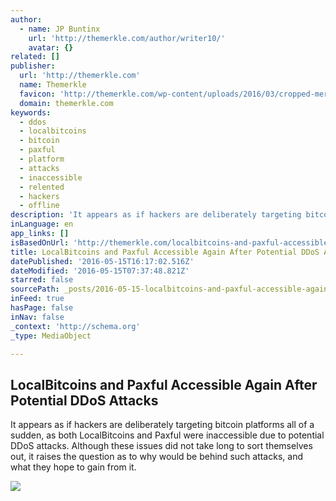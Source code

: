 ```yaml
---
author:
  - name: JP Buntinx
    url: 'http://themerkle.com/author/writer10/'
    avatar: {}
related: []
publisher:
  url: 'http://themerkle.com'
  name: Themerkle
  favicon: 'http://themerkle.com/wp-content/uploads/2016/03/cropped-merkle-white-1-192x192.png'
  domain: themerkle.com
keywords:
  - ddos
  - localbitcoins
  - bitcoin
  - paxful
  - platform
  - attacks
  - inaccessible
  - relented
  - hackers
  - offline
description: 'It appears as if hackers are deliberately targeting bitcoin platforms all of a sudden, as both LocalBitcoins and Paxful were inaccessible due to potential DDoS attacks. Although these issues did not take long to sort themselves out, it raises the question as to why would be behind such attacks, and what they hope to gain from it.'
inLanguage: en
app_links: []
isBasedOnUrl: 'http://themerkle.com/localbitcoins-and-paxful-accessible-again-after-potential-ddos-attacks/'
title: LocalBitcoins and Paxful Accessible Again After Potential DDoS Attacks
datePublished: '2016-05-15T16:17:02.516Z'
dateModified: '2016-05-15T07:37:48.821Z'
starred: false
sourcePath: _posts/2016-05-15-localbitcoins-and-paxful-accessible-again-after-potential-dd.md
inFeed: true
hasPage: false
inNav: false
_context: 'http://schema.org'
_type: MediaObject

---
```

<article style=""><h1>LocalBitcoins and Paxful Accessible Again After Potential DDoS Attacks</h1><p>It appears as if hackers are deliberately targeting bitcoin platforms all of a sudden, as both LocalBitcoins and Paxful were inaccessible due to potential DDoS attacks. Although these issues did not take long to sort themselves out, it raises the question as to why would be behind such attacks, and what they hope to gain from it.</p><img src="http://themerkle.com/wp-content/uploads/2016/05/shutterstock_147399725.jpg" /></article>